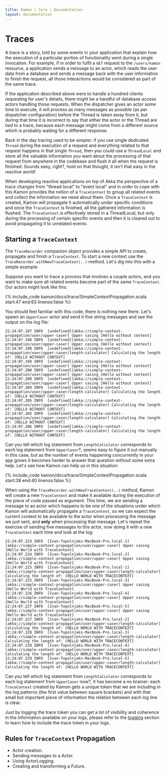 ```yaml
---
title: Kamon | Core | Documentation
layout: documentation
---
```


Traces
======

A trace is a story, told by some events in your application that explain how the execution of a particular portion of
functionality went during a single invocation. For example, if in order to fulfil a `GET` request to the `/users/kamon`
resource, a application sends a message to an actor, which reads the user data from a database and sends a message back
with the user information to finish the request, all those interactions would be considered as part of the same trace.

If the application described above were to handle a hundred clients requesting for user's details, there might be a
handful of database access actors handling those requests. When the dispatcher gives an actor some time to execute, it
will process as many messages as possible (as per dispatcher configuration) before the Thread is taken away from it, but
during that time it is incorrect to say that either the actor or the Thread are tied to a trace, because each message
might come from a different source which is probably waiting for a different response.

Back in the day tracing used to be simpler: if you use single dedicated `Thread` during the execution of a request and
everything related to that request happens in that single `Thread`, then you could use a `ThreadLocal` and store all the
valuable information you want about the processing of that request from anywhere in the codebase and flush it all when
the request is finished. Sounds easy, right?, hold on that thought, it isn't that easy in the reactive world!

When developing reactive applications on top of Akka the perspective of a trace changes from "thread local" to "event
local" and in order to cope with this Kamon provides the notion of a `TraceContext` to group all related events and
collect the information we need about them. Once a `TraceContext` is created, Kamon will propagate it automatically
under specific conditions and once the `TraceContext` is finished, all the gathered information is flushed. The
`TraceContext` is effectively stored in a ThreadLocal, but only during the processing of certain specific events and
then it is cleared out to avoid propagating it to unrelated events.


Starting a `TraceContext`
-------------------------

The `TraceRecorder` companion object provides a simple API to create, propagate and finish a `TraceContext`. To start a
new context use the `TraceRecorder.withNewTraceContext(..)` method. Let's dig into this with a simple example:

Suppose you want to trace a process that involves a couple actors, and you want to make sure all related events become
part of the same `TraceContext`. Our actors might look like this:

{% include_code kamon/docs/trace/SimpleContextPropagation.scala start:47 end:63 linenos:false %}

You should feel familiar with this code, there is nothing new there. Let's spawn an `UpperCaser` actor and send it five
string messages and see the output on the log file:

```
22:24:07.197 INFO  [undefined][akka://simple-context-propagation/user/upper-caser] Upper casing [Hello without context]
22:24:07.198 INFO  [undefined][akka://simple-context-propagation/user/upper-caser] Upper casing [Hello without context]
22:24:07.198 INFO  [undefined][akka://simple-context-propagation/user/upper-caser/length-calculator] Calculating the length of: [HELLO WITHOUT CONTEXT]
22:24:07.199 INFO  [undefined][akka://simple-context-propagation/user/upper-caser] Upper casing [Hello without context]
22:24:07.200 INFO  [undefined][akka://simple-context-propagation/user/upper-caser] Upper casing [Hello without context]
22:24:07.200 INFO  [undefined][akka://simple-context-propagation/user/upper-caser] Upper casing [Hello without context]
22:24:07.204 INFO  [undefined][akka://simple-context-propagation/user/upper-caser/length-calculator] Calculating the length of: [HELLO WITHOUT CONTEXT]
22:24:07.205 INFO  [undefined][akka://simple-context-propagation/user/upper-caser/length-calculator] Calculating the length of: [HELLO WITHOUT CONTEXT]
22:24:07.205 INFO  [undefined][akka://simple-context-propagation/user/upper-caser/length-calculator] Calculating the length of: [HELLO WITHOUT CONTEXT]
22:24:07.206 INFO  [undefined][akka://simple-context-propagation/user/upper-caser/length-calculator] Calculating the length of: [HELLO WITHOUT CONTEXT]
```

Can you tell which log statement from `LengthCalculator` corresponds to each log statement from `UpperCaser`?, seems
easy to figure it out manually in this case, but as the number of events happening concurrently in your app grows it
becomes harder to answer that question without some extra help. Let's see how Kamon can help us in this situation:

{% include_code kamon/docs/trace/SimpleContextPropagation.scala start:38 end:40 linenos:false %}

When using the `TraceRecorder.withNewTraceContext(..)` method, Kamon will create a new `TraceContext` and make it
available during the execution of the piece of code passed as argument. This time, we are sending a message to an actor
which happens to be one of the situations under which Kamon will automatically propagate a `TraceContext`, so we can
expect the current context to be available to the actor when processing the message we just sent, and
<strong>only</strong> when processing that message. Let's repeat the exercise of sending five messages to this actor,
now doing it with a new `TraceContext` each time and look at the log:

```
22:24:07.223 INFO  [Ivan-Topolnjaks-MacBook-Pro.local-1][akka://simple-context-propagation/user/upper-caser] Upper casing [Hello World with TraceContext]
22:24:07.224 INFO  [Ivan-Topolnjaks-MacBook-Pro.local-2][akka://simple-context-propagation/user/upper-caser] Upper casing [Hello World with TraceContext]
22:24:07.225 INFO  [Ivan-Topolnjaks-MacBook-Pro.local-1][akka://simple-context-propagation/user/upper-caser/length-calculator] Calculating the length of: [HELLO WORLD WITH TRACECONTEXT]
22:24:07.225 INFO  [Ivan-Topolnjaks-MacBook-Pro.local-3][akka://simple-context-propagation/user/upper-caser] Upper casing [Hello World with TraceContext]
22:24:07.226 INFO  [Ivan-Topolnjaks-MacBook-Pro.local-4][akka://simple-context-propagation/user/upper-caser] Upper casing [Hello World with TraceContext]
22:24:07.227 INFO  [Ivan-Topolnjaks-MacBook-Pro.local-5][akka://simple-context-propagation/user/upper-caser] Upper casing [Hello World with TraceContext]
22:24:07.227 INFO  [Ivan-Topolnjaks-MacBook-Pro.local-2][akka://simple-context-propagation/user/upper-caser/length-calculator] Calculating the length of: [HELLO WORLD WITH TRACECONTEXT]
22:24:07.228 INFO  [Ivan-Topolnjaks-MacBook-Pro.local-3][akka://simple-context-propagation/user/upper-caser/length-calculator] Calculating the length of: [HELLO WORLD WITH TRACECONTEXT]
22:24:07.228 INFO  [Ivan-Topolnjaks-MacBook-Pro.local-4][akka://simple-context-propagation/user/upper-caser/length-calculator] Calculating the length of: [HELLO WORLD WITH TRACECONTEXT]
22:24:07.229 INFO  [Ivan-Topolnjaks-MacBook-Pro.local-5][akka://simple-context-propagation/user/upper-caser/length-calculator] Calculating the length of: [HELLO WORLD WITH TRACECONTEXT]
```

Can you tell which log statement from `LengthCalculator` corresponds to each log statement from `UpperCaser` now?, it
has become a no brainer: each `TraceContext` created by Kamon gets a unique token that we are including in the log
patterns (the first value between square brackets) and with that small but important piece of information the relation
between each log line is clear.

Just by logging the trace token you can get a lot of visibility and coherence in the information available on your logs,
please  refer to the [logging](../logging/) section to learn how to include the trace token in your logs.


Rules for `TraceContext` Propagation
------------------------------------

* Actor creation.
* Sending messages to a Actor.
* Using ActorLogging.
* Creating and transforming a Future.
